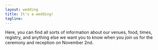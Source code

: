 ```yaml
---
layout: wedding
title: It's a wedding!
tagline:
---
```


Here, you can find all sorts of information about our venues, food, times, 
registry, and anything else we want you to know when you join us for the
ceremony and reception on November 2nd.
